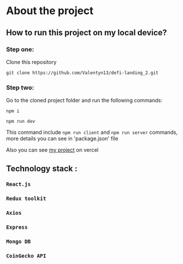 # About the project

## How to run this project on my local device?

### Step one:
Clone this repository

`git clone https://github.com/Valentyn13/defi-landing_2.git`

### Step two:
Go to the cloned project folder and run the following commands:

`npm i`

 `npm run dev`
 
This command include `npm run client` and `npm run server` commands, 
more details you can see in 'package.json' file

Also you can see [my project](https://defi-landing-2.vercel.app/) on vercel

## Technology stack :

### `React.js`

### `Redux toolkit`

### `Axios`

### `Express`

### `Mongo DB`

### `CoinGecko API`
